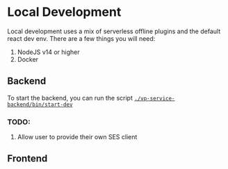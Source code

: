 # Local Development

Local development uses a mix of serverless offline plugins and the default react dev env. There are a few things you will need:

1. NodeJS v14 or higher
2. Docker

## Backend

To start the backend, you can run the script [`./vp-service-backend/bin/start-dev`](./vp-service-backend/bin/start-dev)

### TODO:
1. Allow user to provide their own SES client

## Frontend
